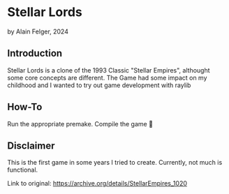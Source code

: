 # Stellar Lords

by Alain Felger, 2024

## Introduction

Stellar Lords is a clone of the 1993 Classic "Stellar Empires", althought some core concepts are different.
The Game had some impact on my childhood and I wanted to try out game development with raylib

## How-To

Run the appropriate premake.
Compile the game 🍍

## Disclaimer

This is the first game in some years I tried to create.
Currently, not much is functional.

Link to original: https://archive.org/details/StellarEmpires_1020

